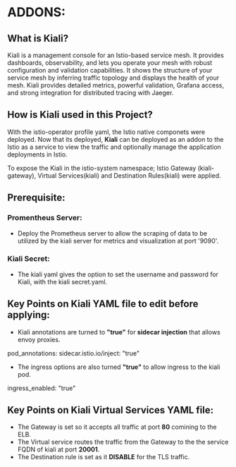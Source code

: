 # ADDONS:

## What is Kiali?

Kiali is a management console for an Istio-based service mesh. It provides dashboards, observability, and lets you operate your mesh with robust configuration and validation capabilities. It shows the structure of your service mesh by inferring traffic topology and displays the health of your mesh. Kiali provides detailed metrics, powerful validation, Grafana access, and strong integration for distributed tracing with Jaeger.

## How is Kiali used in this Project?

With the istio-operator profile yaml, the Istio native componets were deployed. Now that its deployed, **Kiali** can be deployed as an addon to the Istio as a service to view the traffic and optionally manage the application deployments in Istio.

To expose the Kiali in the istio-system namespace; Istio Gateway (kiali-gateway), Virtual Services(kiali) and Destination Rules(kiali) were applied.

## Prerequisite:

### Promentheus Server:

  - Deploy the Prometheus server to allow the scraping of data to be utilized by the kiali server for metrics and visualization at port '9090'.
### Kiali Secret:

  - The kiali yaml gives the option to set the username and password for Kiali, with the kiali secret.yaml.


## Key Points on Kiali YAML file to edit before applying: 

- Kiali annotations are turned to **"true"** for **sidecar injection** that allows envoy proxies. 

pod_annotations:
  sidecar.istio.io/inject: "true"

- The ingress options are also turned **"true"** to allow ingress to the kiali pod.
   
ingress_enabled: "true"
   
## Key Points on Kiali Virtual Services YAML file:

- The Gateway is set so it accepts all traffic at port **80** comining to the ELB. 
- The Virtual service routes the traffic from the Gateway to the the service FQDN of kiali at port **20001**.
- The Destination rule is set as it **DISABLE** for the TLS traffic. 
